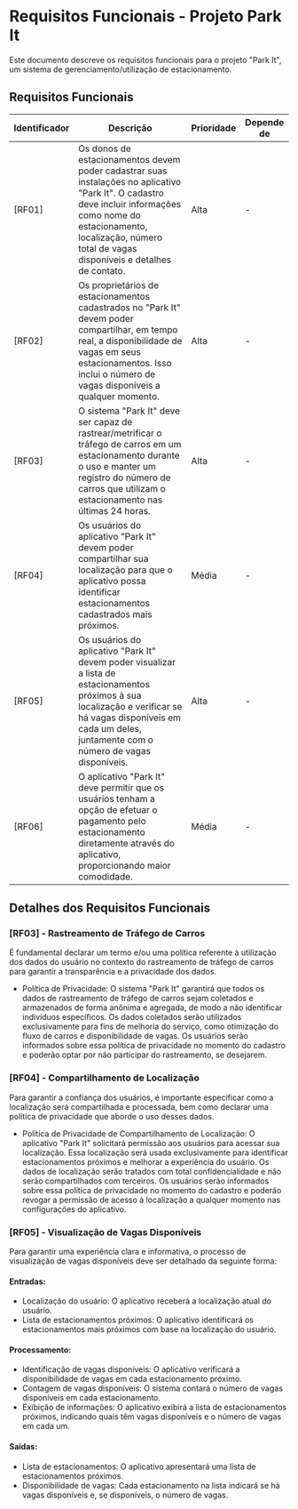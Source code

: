 # Requisitos Funcionais - Projeto Park It

Este documento descreve os requisitos funcionais para o projeto "Park It", um sistema de gerenciamento/utilização de estacionamento.

## Requisitos Funcionais

| Identificador | Descrição | Prioridade | Depende de |
| ------------- | ----------- | ---------- | ---------- |
| [RF01] | Os donos de estacionamentos devem poder cadastrar suas instalações no aplicativo "Park It". O cadastro deve incluir informações como nome do estacionamento, localização, número total de vagas disponíveis e detalhes de contato. | Alta | - |
| [RF02] | Os proprietários de estacionamentos cadastrados no "Park It" devem poder compartilhar, em tempo real, a disponibilidade de vagas em seus estacionamentos. Isso inclui o número de vagas disponíveis a qualquer momento. | Alta | - |
| [RF03] | O sistema "Park It" deve ser capaz de rastrear/metrificar o tráfego de carros em um estacionamento durante o uso e manter um registro do número de carros que utilizam o estacionamento nas últimas 24 horas.| Alta | - |
| [RF04] | Os usuários do aplicativo "Park It" devem poder compartilhar sua localização para que o aplicativo possa identificar estacionamentos cadastrados mais próximos. | Média | - |
| [RF05] | Os usuários do aplicativo "Park It" devem poder visualizar a lista de estacionamentos próximos à sua localização e verificar se há vagas disponíveis em cada um deles, juntamente com o número de vagas disponíveis. | Alta | - |
| [RF06] | O aplicativo "Park It" deve permitir que os usuários tenham a opção de efetuar o pagamento pelo estacionamento diretamente através do aplicativo, proporcionando maior comodidade. | Média | - |

## Detalhes dos Requisitos Funcionais

### [RF03] - Rastreamento de Tráfego de Carros

É fundamental declarar um termo e/ou uma política referente à utilização dos dados do usuário no contexto do rastreamento de tráfego de carros para garantir a transparência e a privacidade dos dados.

- Política de Privacidade: O sistema "Park It" garantirá que todos os dados de rastreamento de tráfego de carros sejam coletados e armazenados de forma anônima e agregada, de modo a não identificar indivíduos específicos. Os dados coletados serão utilizados exclusivamente para fins de melhoria do serviço, como otimização do fluxo de carros e disponibilidade de vagas. Os usuários serão informados sobre essa política de privacidade no momento do cadastro e poderão optar por não participar do rastreamento, se desejarem.

### [RF04] - Compartilhamento de Localização

Para garantir a confiança dos usuários, é importante especificar como a localização será compartilhada e processada, bem como declarar uma política de privacidade que aborde o uso desses dados.

- Política de Privacidade de Compartilhamento de Localização: O aplicativo "Park It" solicitará permissão aos usuários para acessar sua localização. Essa localização será usada exclusivamente para identificar estacionamentos próximos e melhorar a experiência do usuário. Os dados de localização serão tratados com total confidencialidade e não serão compartilhados com terceiros. Os usuários serão informados sobre essa política de privacidade no momento do cadastro e poderão revogar a permissão de acesso à localização a qualquer momento nas configurações do aplicativo.

### [RF05] - Visualização de Vagas Disponíveis

Para garantir uma experiência clara e informativa, o processo de visualização de vagas disponíveis deve ser detalhado da seguinte forma:

#### Entradas:

- Localização do usuário: O aplicativo receberá a localização atual do usuário.
- Lista de estacionamentos próximos: O aplicativo identificará os estacionamentos mais próximos com base na localização do usuário.

#### Processamento:

- Identificação de vagas disponíveis: O aplicativo verificará a disponibilidade de vagas em cada estacionamento próximo.
- Contagem de vagas disponíveis: O sistema contará o número de vagas disponíveis em cada estacionamento.
- Exibição de informações: O aplicativo exibirá a lista de estacionamentos próximos, indicando quais têm vagas disponíveis e o número de vagas em cada um.

#### Saídas:

- Lista de estacionamentos: O aplicativo apresentará uma lista de estacionamentos próximos.
- Disponibilidade de vagas: Cada estacionamento na lista indicará se há vagas disponíveis e, se disponíveis, o número de vagas.

##
